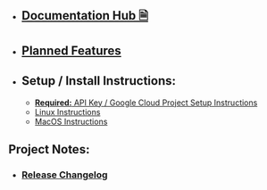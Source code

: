 * ## [Documentation Hub 🗎](https://github.com/ThioJoe/YT-Spammer-Purge/wiki/Documentation-Hub)
* ## [Planned Features](Planned-Features)
* ## Setup / Install Instructions:
	* [**Required:** API Key / Google Cloud Project Setup Instructions](https://github.com/ThioJoe/YT-Spammer-Purge#instructions---obtaining-youtube-api-key)
	* [Linux Instructions](Linux-Installation-Instructions)
	* [MacOS Instructions](MacOS-Instructions)

## Project Notes:
* ### [Release Changelog](https://github.com/ThioJoe/YT-Spammer-Purge/wiki/Release-Changelog)